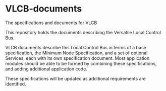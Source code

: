# VLCB-documents
The specifications and documents for VLCB

This repository holds the documents describing the Versatile Local Control Bus.  

VLCB documents describe this Local Control Bus in terms of a base specification, the Minimum Node Specification, and a set of optional Services, each with its own specification document.  Most application modules should be able to be formed by combining these specifications, and adding additional application code. 

These specifications will be updated as additional requirements are identified.  

